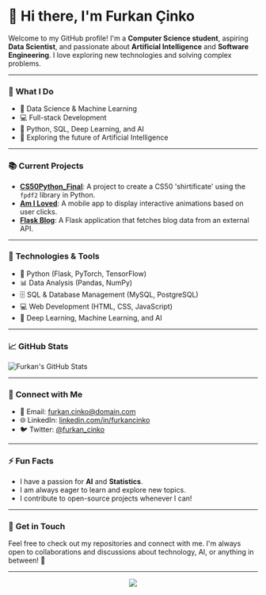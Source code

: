 # 👋 Hi there, I'm Furkan Çinko

Welcome to my GitHub profile! I'm a **Computer Science student**, aspiring **Data Scientist**, and passionate about **Artificial Intelligence** and **Software Engineering**. I love exploring new technologies and solving complex problems.

---

### 🚀 **What I Do**
- 🔬 Data Science & Machine Learning
- 💻 Full-stack Development
- 🔑 Python, SQL, Deep Learning, and AI
- 🧠 Exploring the future of Artificial Intelligence

---

### 📚 **Current Projects**
- **[CS50Python_Final](https://github.com/your-repo/cs50python_final)**: A project to create a CS50 'shirtificate' using the `fpdf2` library in Python.
- **[Am I Loved](https://github.com/your-repo/am-i-loved)**: A mobile app to display interactive animations based on user clicks.
- **[Flask Blog](https://github.com/your-repo/flask-blog)**: A Flask application that fetches blog data from an external API.

---

### 🌱 **Technologies & Tools**
- 🐍 Python (Flask, PyTorch, TensorFlow)
- 📊 Data Analysis (Pandas, NumPy)
- 🗄️ SQL & Database Management (MySQL, PostgreSQL)
- 💻 Web Development (HTML, CSS, JavaScript)
- 🧠 Deep Learning, Machine Learning, and AI

---

### 📈 **GitHub Stats**

![Furkan's GitHub Stats](https://github-readme-stats.vercel.app/api?username=your-github-username&show_icons=true&count_private=true&hide=prs&theme=radical&hide_title=true)

---

### 💬 **Connect with Me**
- 📧 Email: [furkan.cinko@domain.com](mailto:furkan.cinko@domain.com)
- 🌐 LinkedIn: [linkedin.com/in/furkancinko](https://www.linkedin.com/in/furkancinko/)
- 🐦 Twitter: [@furkan_cinko](https://twitter.com/furkan_cinko)

---

### ⚡ **Fun Facts**
- I have a passion for **AI** and **Statistics**.
- I am always eager to learn and explore new topics.
- I contribute to open-source projects whenever I can!

---

### 📢 **Get in Touch**
Feel free to check out my repositories and connect with me. I'm always open to collaborations and discussions about technology, AI, or anything in between! 💬

---

<p align="center">
  <img src="https://img.shields.io/badge/green-#4CAF50?style=for-the-badge&logo=python&logoColor=white" />
</p>
